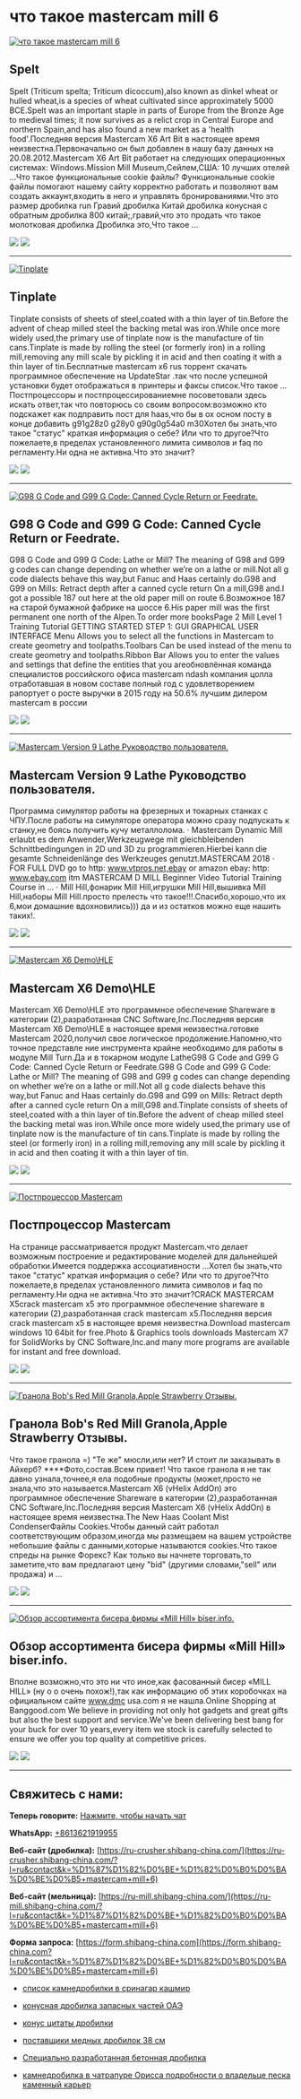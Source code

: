 # что такое mastercam mill 6

<a href="https://swt.shibang-china.com/?l=ru&img&k=%D1%87%D1%82%D0%BE+%D1%82%D0%B0%D0%BA%D0%BE%D0%B5+mastercam+mill+6" target="_blank">![что такое mastercam mill 6](http://static.shibang-china.com/all-800x300/1079.jpg)</a>

## Spelt
Spelt (Triticum spelta; Triticum dicoccum),also known as dinkel wheat or hulled wheat,is a species of wheat cultivated since approximately 5000 BCE.Spelt was an important staple in parts of Europe from the Bronze Age to medieval times; it now survives as a relict crop in Central Europe and northern Spain,and has also found a new market as a 'health food'.Последняя версия Mastercam X6 Art Bit в настоящее время неизвестна.Первоначально он был добавлен в нашу базу данных на 20.08.2012.Mastercam X6 Art Bit работает на следующих операционных системах: Windows.Mission Mill Museum,Сейлем,США: 10 лучших отелей …Что такое функциональные cookie файлы? Функциональные cookie файлы помогают нашему сайту корректно работать и позволяют вам создать аккаунт,входить в него и управлять бронированиями.Что это размер дробилка run Гравий дробилка Китай дробилка конусная с обратным дробилка 800 китай;,гравий,что это продать что такое молотковая дробилка Дробилка это,Что такое …


<a href="https://whatsapp.shibangsoft.com/WhatsApp.php" target="_blank" title="WhatsApp">![](http://static.shibang-china.com/icon/whatsapp.png)</a> <a href="https://swt.shibang-china.com/?l=ru&icon&k=%D1%87%D1%82%D0%BE+%D1%82%D0%B0%D0%BA%D0%BE%D0%B5+mastercam+mill+6" target="_blank">![](http://static.shibang-china.com/icon/chat-ru.png)</a>

---

<a href="https://swt.shibang-china.com/?l=ru&img&k=%D1%87%D1%82%D0%BE+%D1%82%D0%B0%D0%BA%D0%BE%D0%B5+mastercam+mill+6" target="_blank">![Tinplate](http://static.shibang-china.com/all-800x300/21.jpg)</a>

## Tinplate
Tinplate consists of sheets of steel,coated with a thin layer of tin.Before the advent of cheap milled steel the backing metal was iron.While once more widely used,the primary use of tinplate now is the manufacture of tin cans.Tinplate is made by rolling the steel (or formerly iron) in a rolling mill,removing any mill scale by pickling it in acid and then coating it with a thin layer of tin.Бесплатные mastercam x6 rus торрент скачать программное обеспечение на UpdateStar .так что после успешной установки будет отображаться в принтеры и факсы список.Что такое …Постпроцессоры и постпроцессированиемне посоветовали здесь искать ответ,так что повторюсь со своим вопросом:возможно кто подскажет как подправить пост для haas,что бы в ох осном посту в конце добавить g91g28z0 g28y0 g90g0g54a0 m30Хотел бы знать,что такое &quot;статус&quot; краткая информация о себе? Или что то другое?Что пожелаете,в пределах установленного лимита символов и faq по регламенту.Ни одна не активна.Что это значит?


<a href="https://whatsapp.shibangsoft.com/WhatsApp.php" target="_blank" title="WhatsApp">![](http://static.shibang-china.com/icon/whatsapp.png)</a> <a href="https://swt.shibang-china.com/?l=ru&icon&k=%D1%87%D1%82%D0%BE+%D1%82%D0%B0%D0%BA%D0%BE%D0%B5+mastercam+mill+6" target="_blank">![](http://static.shibang-china.com/icon/chat-ru.png)</a>

---

<a href="https://swt.shibang-china.com/?l=ru&img&k=%D1%87%D1%82%D0%BE+%D1%82%D0%B0%D0%BA%D0%BE%D0%B5+mastercam+mill+6" target="_blank">![G98 G Code and G99 G Code: Canned Cycle Return or Feedrate.](http://static.shibang-china.com/all-800x300/967.jpg)</a>

## G98 G Code and G99 G Code: Canned Cycle Return or Feedrate.
G98 G Code and G99 G Code: Lathe or Mill? The meaning of G98 and G99 g codes can change depending on whether we’re on a lathe or mill.Not all g code dialects behave this way,but Fanuc and Haas certainly do.G98 and G99 on Mills: Retract depth after a canned cycle return On a mill,G98 and.I got a possible 187 out here at the old paper mill on route 6.Возможное 187 на старой бумажной фабрике на шоссе 6.His paper mill was the first permanent one north of the Alpen.To order more booksPage 2 Mill Level 1 Training Tutorial GETTING STARTED STEP 1: GUI GRAPHICAL USER INTERFACE Menu Allows you to select all the functions in Mastercam to create geometry and toolpaths.Toolbars Can be used instead of the menu to create geometry and toolpaths.Ribbon Bar Allows you to enter the values and settings that define the entities that you areобновлённая команда специалистов российского офиса mastercam ndash компания цолла отработавшая в новом составе полный год с удовлетворением рапортует о росте выручки в 2015 году на 50.6% лучшим дилером mastercam в россии


<a href="https://whatsapp.shibangsoft.com/WhatsApp.php" target="_blank" title="WhatsApp">![](http://static.shibang-china.com/icon/whatsapp.png)</a> <a href="https://swt.shibang-china.com/?l=ru&icon&k=%D1%87%D1%82%D0%BE+%D1%82%D0%B0%D0%BA%D0%BE%D0%B5+mastercam+mill+6" target="_blank">![](http://static.shibang-china.com/icon/chat-ru.png)</a>

---

<a href="https://swt.shibang-china.com/?l=ru&img&k=%D1%87%D1%82%D0%BE+%D1%82%D0%B0%D0%BA%D0%BE%D0%B5+mastercam+mill+6" target="_blank">![Mastercam Version 9 Lathe Руководство пользователя.](http://static.shibang-china.com/all-800x300/933.jpg)</a>

## Mastercam Version 9 Lathe Руководство пользователя.
Программа симулятор работы на фрезерных и токарных станках с ЧПУ.После работы на симуляторе оператора можно сразу подпускать к станку,не боясь получить кучу металлолома.&nbsp;&#0183;&#32;Mastercam Dynamic Mill erlaubt es dem Anwender,Werkzeugwege mit gleichbleibenden Schnittbedingungen in 2D und 3D zu programmieren.Hierbei kann die gesamte Schneidenl&#228;nge des Werkzeuges genutzt.MASTERCAM 2018&nbsp;&#0183;&#32;FOR FULL DVD go to http: www.vtpros.net,ebay or amazon ebay: http: www.ebay.com itm MASTERCAM D MILL Beginner Video Tutorial Training Course in …&nbsp;&#0183;&#32;Mill Hill,фонарик Mill Hill,игрушки Mill Hill,вышивка Mill Hill,наборы Mill Hill.просто прелесть что такое!!!.Спасибо,хорошо,что их 6,мои домашние вдохновились))) да и из остатков можно еще нашить таких!.


<a href="https://whatsapp.shibangsoft.com/WhatsApp.php" target="_blank" title="WhatsApp">![](http://static.shibang-china.com/icon/whatsapp.png)</a> <a href="https://swt.shibang-china.com/?l=ru&icon&k=%D1%87%D1%82%D0%BE+%D1%82%D0%B0%D0%BA%D0%BE%D0%B5+mastercam+mill+6" target="_blank">![](http://static.shibang-china.com/icon/chat-ru.png)</a>

---

<a href="https://swt.shibang-china.com/?l=ru&img&k=%D1%87%D1%82%D0%BE+%D1%82%D0%B0%D0%BA%D0%BE%D0%B5+mastercam+mill+6" target="_blank">![Mastercam X6 Demo\HLE](http://static.shibang-china.com/all-800x300/1250.jpg)</a>

## Mastercam X6 Demo\HLE
Mastercam X6 Demo\HLE это программное обеспечение Shareware в категории (2),разработанная CNC Software,Inc.Последняя версия Mastercam X6 Demo\HLE в настоящее время неизвестна.готовке Mastercam 2020,получил свое логическое продолжение.Напомню,что точное представле&#173; ние инструмента крайне необходимо для работы в модуле Mill Turn.Да и в токарном модуле LatheG98 G Code and G99 G Code: Canned Cycle Return or Feedrate.G98 G Code and G99 G Code: Lathe or Mill? The meaning of G98 and G99 g codes can change depending on whether we’re on a lathe or mill.Not all g code dialects behave this way,but Fanuc and Haas certainly do.G98 and G99 on Mills: Retract depth after a canned cycle return On a mill,G98 and.Tinplate consists of sheets of steel,coated with a thin layer of tin.Before the advent of cheap milled steel the backing metal was iron.While once more widely used,the primary use of tinplate now is the manufacture of tin cans.Tinplate is made by rolling the steel (or formerly iron) in a rolling mill,removing any mill scale by pickling it in acid and then coating it with a thin layer of tin.


<a href="https://whatsapp.shibangsoft.com/WhatsApp.php" target="_blank" title="WhatsApp">![](http://static.shibang-china.com/icon/whatsapp.png)</a> <a href="https://swt.shibang-china.com/?l=ru&icon&k=%D1%87%D1%82%D0%BE+%D1%82%D0%B0%D0%BA%D0%BE%D0%B5+mastercam+mill+6" target="_blank">![](http://static.shibang-china.com/icon/chat-ru.png)</a>

---

<a href="https://swt.shibang-china.com/?l=ru&img&k=%D1%87%D1%82%D0%BE+%D1%82%D0%B0%D0%BA%D0%BE%D0%B5+mastercam+mill+6" target="_blank">![Постпроцессор Mastercam](http://static.shibang-china.com/all-800x300/1172.jpg)</a>

## Постпроцессор Mastercam
На странице рассматривается продукт Mastercam.что делает возможным построение и редактирование моделей для дальнейшей обработки.Имеется поддержка ассоциативности …Хотел бы знать,что такое &quot;статус&quot; краткая информация о себе? Или что то другое?Что пожелаете,в пределах установленного лимита символов и faq по регламенту.Ни одна не активна.Что это значит?CRACK MASTERCAM X5crack mastercam x5 это программное обеспечение shareware в категории (2),разработанная crack mastercam x5.Последняя версия crack mastercam x5 в настоящее время неизвестна.Download mastercam windows 10 64bit for free.Photo &amp; Graphics tools downloads Mastercam X7 for SolidWorks by CNC Software,Inc.and many more programs are available for instant and free download.


<a href="https://whatsapp.shibangsoft.com/WhatsApp.php" target="_blank" title="WhatsApp">![](http://static.shibang-china.com/icon/whatsapp.png)</a> <a href="https://swt.shibang-china.com/?l=ru&icon&k=%D1%87%D1%82%D0%BE+%D1%82%D0%B0%D0%BA%D0%BE%D0%B5+mastercam+mill+6" target="_blank">![](http://static.shibang-china.com/icon/chat-ru.png)</a>

---

<a href="https://swt.shibang-china.com/?l=ru&img&k=%D1%87%D1%82%D0%BE+%D1%82%D0%B0%D0%BA%D0%BE%D0%B5+mastercam+mill+6" target="_blank">![Гранола Bob's Red Mill Granola,Apple Strawberry Отзывы.](http://static.shibang-china.com/all-800x300/1502.jpg)</a>

## Гранола Bob's Red Mill Granola,Apple Strawberry Отзывы.
Что такое гранола =) &quot;Те же&quot; мюсли,или нет? И стоит ли заказывать в Айхерб? ****Фото,состав.Всем привет! Что такое гранола я не так давно узнала,точнее,я ела подобные продукты (может,просто не знала,что это называется.Mastercam X6 (vHelix AddOn) это программное обеспечение Shareware в категории (2),разработанная CNC Software,Inc.Последняя версия Mastercam X6 (vHelix AddOn) в настоящее время неизвестна.The New Haas Coolant Mist CondenserФайлы Cookies.Чтобы данный сайт работал соответствующим образом,иногда мы размещаем на вашем устройстве небольшие файлы с данными,которые называются cookies.Что такое спреды на рынке Форекс? Как только вы начнете торговать,то заметите,что вам предлагают цену &quot;bid&quot; (другими словами,&quot;sell&quot; или продажа) и …


<a href="https://whatsapp.shibangsoft.com/WhatsApp.php" target="_blank" title="WhatsApp">![](http://static.shibang-china.com/icon/whatsapp.png)</a> <a href="https://swt.shibang-china.com/?l=ru&icon&k=%D1%87%D1%82%D0%BE+%D1%82%D0%B0%D0%BA%D0%BE%D0%B5+mastercam+mill+6" target="_blank">![](http://static.shibang-china.com/icon/chat-ru.png)</a>

---

<a href="https://swt.shibang-china.com/?l=ru&img&k=%D1%87%D1%82%D0%BE+%D1%82%D0%B0%D0%BA%D0%BE%D0%B5+mastercam+mill+6" target="_blank">![Обзор ассортимента бисера фирмы &#171;Mill Hill&#187; biser.info.](http://static.shibang-china.com/all-800x300/1414.jpg)</a>

## Обзор ассортимента бисера фирмы &#171;Mill Hill&#187; biser.info.
Вполне возможно,что это ни что иное,как фасованный бисер &#171;MILL HILL&#187; (ну о о очень похож!),так как информацию об этих коробочках на официальном сайте www.dmc usa.com я не нашла.Online Shopping at Banggood.com We believe in providing not only hot gadgets and great gifts but also the best support and service.We've been delivering best bang for your buck for over 10 years,every item we stock is carefully selected to ensure we offer you top quality at competitive prices.

<a href="https://whatsapp.shibangsoft.com/WhatsApp.php" target="_blank" title="WhatsApp">![](http://static.shibang-china.com/icon/whatsapp.png)</a> <a href="https://swt.shibang-china.com/?l=ru&icon&k=%D1%87%D1%82%D0%BE+%D1%82%D0%B0%D0%BA%D0%BE%D0%B5+mastercam+mill+6" target="_blank">![](http://static.shibang-china.com/icon/chat-ru.png)</a>

---
## Свяжитесь с нами:

**Теперь говорите:** [Нажмите, чтобы начать чат](https://swt.shibang-china.com?l=ru&contact&k=%D1%87%D1%82%D0%BE+%D1%82%D0%B0%D0%BA%D0%BE%D0%B5+mastercam+mill+6)

**WhatsApp:**  [+8613621919955](https://whatsapp.shibangsoft.com/WhatsApp.php)

**Веб-сайт (дробилка):** [https://ru-crusher.shibang-china.com/](https://ru-crusher.shibang-china.com/?l=ru&contact&k=%D1%87%D1%82%D0%BE+%D1%82%D0%B0%D0%BA%D0%BE%D0%B5+mastercam+mill+6)

**Веб-сайт (мельница):** [https://ru-mill.shibang-china.com/](https://ru-mill.shibang-china.com/?l=ru&contact&k=%D1%87%D1%82%D0%BE+%D1%82%D0%B0%D0%BA%D0%BE%D0%B5+mastercam+mill+6)

**Форма запроса:** [https://form.shibang-china.com](https://form.shibang-china.com?l=ru&contact&k=%D1%87%D1%82%D0%BE+%D1%82%D0%B0%D0%BA%D0%BE%D0%B5+mastercam+mill+6)

* [список камнедробилки в сринагар кашмир](../124/%D1%81%D0%BF%D0%B8%D1%81%D0%BE%D0%BA%20%D0%BA%D0%B0%D0%BC%D0%BD%D0%B5%D0%B4%D1%80%D0%BE%D0%B1%D0%B8%D0%BB%D0%BA%D0%B8%20%D0%B2%20%D1%81%D1%80%D0%B8%D0%BD%D0%B0%D0%B3%D0%B0%D1%80%20%D0%BA%D0%B0%D1%88%D0%BC%D0%B8%D1%80.md)

* [конусная дробилка запасных частей ОАЭ](../121/%D0%BA%D0%BE%D0%BD%D1%83%D1%81%D0%BD%D0%B0%D1%8F%20%D0%B4%D1%80%D0%BE%D0%B1%D0%B8%D0%BB%D0%BA%D0%B0%20%D0%B7%D0%B0%D0%BF%D0%B0%D1%81%D0%BD%D1%8B%D1%85%20%D1%87%D0%B0%D1%81%D1%82%D0%B5%D0%B9%20%D0%9E%D0%90%D0%AD.md)

* [конус цитаты дробилки](../123/%D0%BA%D0%BE%D0%BD%D1%83%D1%81%20%D1%86%D0%B8%D1%82%D0%B0%D1%82%D1%8B%20%D0%B4%D1%80%D0%BE%D0%B1%D0%B8%D0%BB%D0%BA%D0%B8.md)

* [поставщики медных дробилок 38 см](../121/%D0%BF%D0%BE%D1%81%D1%82%D0%B0%D0%B2%D1%89%D0%B8%D0%BA%D0%B8%20%D0%BC%D0%B5%D0%B4%D0%BD%D1%8B%D1%85%20%D0%B4%D1%80%D0%BE%D0%B1%D0%B8%D0%BB%D0%BE%D0%BA%2038%20%D1%81%D0%BC.md)

* [Специально разработанная бетонная дробилка](../125/%D0%A1%D0%BF%D0%B5%D1%86%D0%B8%D0%B0%D0%BB%D1%8C%D0%BD%D0%BE%20%D1%80%D0%B0%D0%B7%D1%80%D0%B0%D0%B1%D0%BE%D1%82%D0%B0%D0%BD%D0%BD%D0%B0%D1%8F%20%D0%B1%D0%B5%D1%82%D0%BE%D0%BD%D0%BD%D0%B0%D1%8F%20%D0%B4%D1%80%D0%BE%D0%B1%D0%B8%D0%BB%D0%BA%D0%B0.md)

* [камнедробилка в чатрапуре Орисса подробности о владельце песка каменный карьер](../125/%D0%BA%D0%B0%D0%BC%D0%BD%D0%B5%D0%B4%D1%80%D0%BE%D0%B1%D0%B8%D0%BB%D0%BA%D0%B0%20%D0%B2%20%D1%87%D0%B0%D1%82%D1%80%D0%B0%D0%BF%D1%83%D1%80%D0%B5%20%D0%9E%D1%80%D0%B8%D1%81%D1%81%D0%B0%20%D0%BF%D0%BE%D0%B4%D1%80%D0%BE%D0%B1%D0%BD%D0%BE%D1%81%D1%82%D0%B8%20%D0%BE%20%D0%B2%D0%BB%D0%B0%D0%B4%D0%B5%D0%BB%D1%8C%D1%86%D0%B5%20%D0%BF%D0%B5%D1%81%D0%BA%D0%B0%20%D0%BA%D0%B0%D0%BC%D0%B5%D0%BD%D0%BD%D1%8B%D0%B9%20%D0%BA%D0%B0%D1%80%D1%8C%D0%B5%D1%80.md)